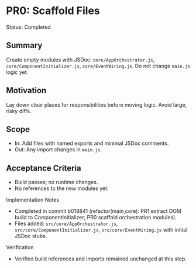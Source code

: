 # PR0: Scaffold Files

Status: Completed

## Summary
Create empty modules with JSDoc: `core/AppOrchestrator.js`, `core/ComponentInitializer.js`, `core/EventWiring.js`. Do not change `main.js` logic yet.

## Motivation
Lay down clear places for responsibilities before moving logic. Avoid large, risky diffs.

## Scope
- In: Add files with named exports and minimal JSDoc comments.
- Out: Any import changes in `main.js`.

## Acceptance Criteria
- Build passes; no runtime changes.
- No references to the new modules yet.

Implementation Notes
- Completed in commit b018841 (refactor(main,core): PR1 extract DOM build to ComponentInitializer; PR0 scaffold orchestration modules).
- Files added: `src/core/AppOrchestrator.js`, `src/core/ComponentInitializer.js`, `src/core/EventWiring.js` with initial JSDoc stubs.

Verification
- Verified build references and imports remained unchanged at this step.

